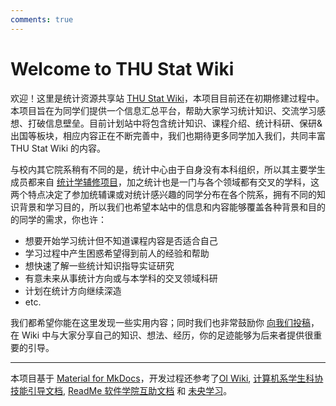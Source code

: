 ```yaml
---
comments: true
---
```


# Welcome to THU Stat Wiki

欢迎！这里是统计资源共享站 [THU Stat Wiki]()，本项目目前还在初期修建过程中。本项目旨在为同学们提供一个信息汇总平台，帮助大家学习统计知识、交流学习感想、打破信息壁垒。目前计划站中将包含统计知识、课程介绍、统计科研、保研&出国等板块，相应内容正在不断完善中，我们也期待更多同学加入我们，共同丰富 THU Stat Wiki 的内容。
<!-- 待目录稳定后可在此加入超链接 -->

与校内其它院系稍有不同的是，统计中心由于自身没有本科组织，所以其主要学生成员都来自 [统计学辅修项目](http://www.stat.tsinghua.edu.cn/programs/undergraduate-programs/)，加之统计也是一门与各个领域都有交叉的学科，这两个特点决定了参加统辅课或对统计感兴趣的同学分布在各个院系，拥有不同的知识背景和学习目的，所以我们也希望本站中的信息和内容能够覆盖各种背景和目的的同学的需求，你也许：

- 想要开始学习统计但不知道课程内容是否适合自己
- 学习过程中产生困惑希望得到前人的经验和帮助
- 想快速了解一些统计知识指导实证研究
- 有意未来从事统计方向或与本学科的交叉领域科研
- 计划在统计方向继续深造
- etc.

我们都希望你能在这里发现一些实用内容；同时我们也非常鼓励你 [向我们投稿](main/join.md)，在 Wiki 中与大家分享自己的知识、想法、经历，你的足迹能够为后来者提供很重要的引导。

------------------


本项目基于 [Material for MkDocs](https://squidfunk.github.io/mkdocs-material/)，开发过程还参考了[OI Wiki](https://oi-wiki.org/), [计算机系学生科协技能引导文档](https://docs.net9.org/), [ReadMe 软件学院互助文档](https://ssast-readme.github.io/) 和 [未央学习](https://weyoung-learn.github.io/)。
